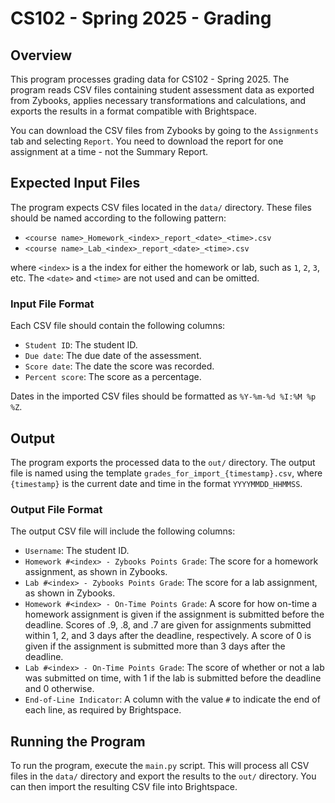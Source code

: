 # CS102 - Spring 2025 - Grading

## Overview

This program processes grading data for CS102 - Spring 2025. The program reads CSV files containing student assessment data as exported from Zybooks, applies necessary transformations and calculations, and exports the results in a format compatible with Brightspace.

You can download the CSV files from Zybooks by going to the `Assignments` tab and selecting `Report`. You need to download the report for one assignment at a time - not the Summary Report.

## Expected Input Files

The program expects CSV files located in the `data/` directory. These files should be named according to the following pattern:

- `<course name>_Homework_<index>_report_<date>_<time>.csv`
- `<course name>_Lab_<index>_report_<date>_<time>.csv`

where `<index>` is a the index for either the homework or lab, such as `1`, `2`, `3`, etc. The `<date>` and `<time>` are not used and can be omitted.

### Input File Format

Each CSV file should contain the following columns:

- `Student ID`: The student ID.
- `Due date`: The due date of the assessment.
- `Score date`: The date the score was recorded.
- `Percent score`: The score as a percentage.

Dates in the imported CSV files should be formatted as `%Y-%m-%d %I:%M %p %Z`.

## Output

The program exports the processed data to the `out/` directory. The output file is named using the template `grades_for_import_{timestamp}.csv`, where `{timestamp}` is the current date and time in the format `YYYYMMDD_HHMMSS`.

### Output File Format

The output CSV file will include the following columns:

- `Username`: The student ID.
- `Homework #<index> - Zybooks Points Grade`: The score for a homework assignment, as shown in Zybooks.
- `Lab #<index> - Zybooks Points Grade`: The score for a lab assignment, as shown in Zybooks.
- `Homework #<index> - On-Time Points Grade`: A score for how on-time a homework assignment is given if the assignment is submitted before the deadline. Scores of .9, .8, and .7 are given for assignments submitted within 1, 2, and 3 days after the deadline, respectively. A score of 0 is given if the assignment is submitted more than 3 days after the deadline.
- `Lab #<index> - On-Time Points Grade`: The score of whether or not a lab was submitted on time, with 1 if the lab is submitted before the deadline and 0 otherwise.
- `End-of-Line Indicator`: A column with the value `#` to indicate the end of each line, as required by Brightspace.

## Running the Program

To run the program, execute the `main.py` script. This will process all CSV files in the `data/` directory and export the results to the `out/` directory. You can then import the resulting CSV file into Brightspace.
